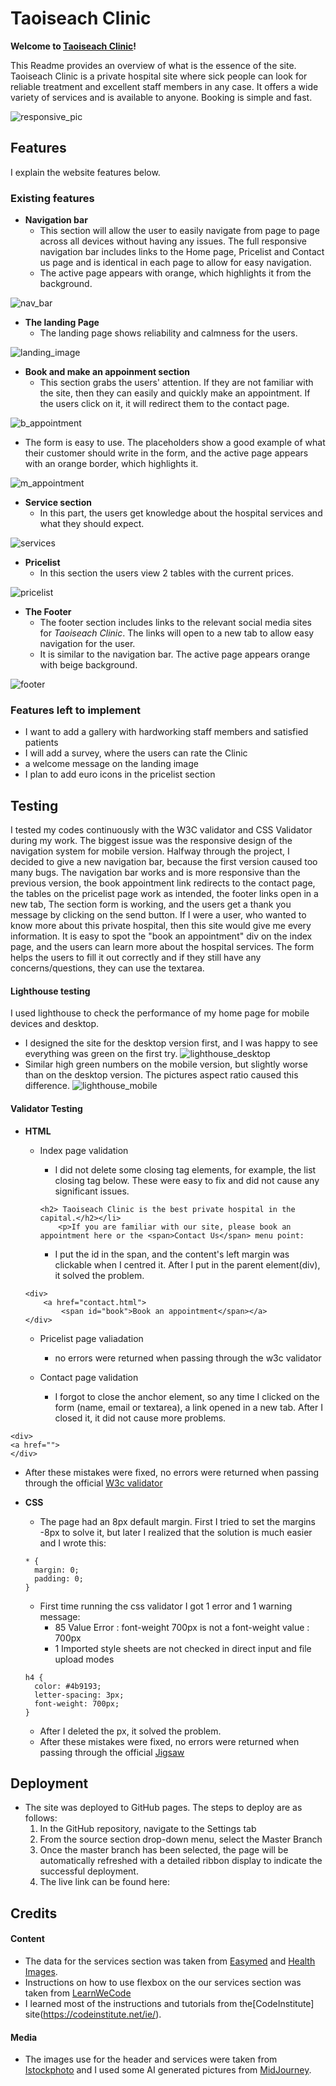 # Taoiseach Clinic
  

**Welcome to [Taoiseach Clinic](https://8000-luinen-123-hyc0nio3mvx.ws-eu64.gitpod.io/)!**
  

This Readme provides an overview of what is the essence of the site. Taoiseach Clinic is a private hospital site where sick people can look for reliable treatment and excellent staff members in any case. It offers a wide variety of services and is available to anyone. Booking is simple and fast. 

![responsive_pic](assets/images/responsive_pic.png)
  

## Features

I explain the website features below.

### **Existing features**
  

- **Navigation bar**
  - This section will allow the user to easily navigate from page to page across all devices without having any issues. The full responsive navigation bar includes links to the Home page, Pricelist and Contact us page and is identical in each page to allow for easy navigation. 
  - The active page appears with orange, which highlights it from the background. 

![nav_bar](assets/images/nav_bar.png)

- **The landing Page**
  - The landing page shows reliability and calmness for the users. 

![landing_image](assets/images/landing_image.png)

- **Book and make an appoinment section**
  - This section grabs the users' attention. If they are not familiar with the site, then they can easily and quickly make an appointment. If the users click on it, it will redirect them to the contact page.
  
![b_appointment](assets/images/b_appointment.png)

  - The form is easy to use. The placeholders show a good example of what their customer should write in the form, and the active page appears with an orange border, which highlights it.

![m_appointment](assets/images/m_appointment.png)

- **Service section**
  - In this part, the users get knowledge about the hospital services and what they should expect. 

![services](assets/images/services.png)

- **Pricelist**
  - In this section the users view 2 tables with the current prices.

![pricelist](assets/images/pricelist.png)

- **The Footer**
  - The footer section includes links to the relevant social media sites for *Taoiseach Clinic*. The links will open to a new tab to allow easy navigation for the user.
  - It is similar to the navigation bar. The active page appears orange with beige background.  

![footer](assets/images/footer.png)

### **Features left to implement**
- I want to add a gallery with hardworking staff members and satisfied patients 
- I will add a survey, where the users can rate the Clinic
- a welcome message on the landing image
- I plan to add euro icons in the pricelist section
  


## Testing

I tested my codes continuously with the W3C validator and CSS Validator during my work. The biggest issue was the responsive design of the navigation system for mobile version. Halfway through the project, I decided to give a new navigation bar, because the first version caused too many bugs. The navigation bar works and is more responsive than the previous version, the book appointment link redirects to the contact page, the tables on the pricelist page work as intended, the footer links open in a new tab, The section form is working, and the users get a thank you message by clicking on the send button. If I were a user, who wanted to know more about this private hospital, then this site would give me every information. It is easy to spot the "book an appointment" div on the index page, and the users can learn more about the hospital services. The form helps the users to fill it out correctly and if they still have any concerns/questions, they can use the textarea. 

#### **Lighthouse testing**

I used lighthouse to check the performance of my home page for mobile devices and desktop.
- I designed the site for the desktop version first, and I was happy to see everything was green on the first try.
![lighthouse_desktop](assets/images/lighthouse_desktop.png)
- Similar high green numbers on the mobile version, but slightly worse than on the desktop version. The pictures aspect ratio caused this difference. 
 ![lighthouse_mobile](assets/images/lighthouse_mobile.png)

#### **Validator Testing**

- **HTML**
  - Index page validation
    - I did not delete some closing tag elements, for example, the list closing tag below. These were easy to fix and did not cause any significant issues.

    ```
    <h2> Taoiseach Clinic is the best private hospital in the capital.</h2></li>
        <p>If you are familiar with our site, please book an appointment here or the <span>Contact Us</span> menu point:
    ```

    - I put the id in the span, and the content's left margin was clickable when I centred it. After I put in the parent element(div), it solved the problem.  

  ```
  <div>
      <a href="contact.html">
          <span id="book">Book an appointment</span></a>
  </div>
  ```

  - Pricelist page valiadation
    - no errors were returned when passing through the w3c validator

  - Contact page validation
    - I forgot to close the anchor element, so any time I clicked on the form (name, email or textarea), a link opened in a new tab. After I closed it, it did not cause more problems.

```
<div>
<a href="">
</div>
```
- After these mistakes were fixed, no errors were returned when passing through the official [W3c validator](https://validator.w3.org/)

- **CSS**
  - The page had an 8px default margin. First I tried to set the margins -8px to solve it, but later I realized that the solution is much easier and I wrote this:
  ```
  * {
    margin: 0;
    padding: 0;
  }
  ```
  - First time running the css validator I got 1 error and 1 warning message: 
    - 85 Value Error : font-weight 700px is not a font-weight value : 700px
    - 1 Imported style sheets are not checked in direct input and file upload modes 
  ``` 
  h4 {
    color: #4b9193;
    letter-spacing: 3px;
    font-weight: 700px;
  }
  ```
    - After I deleted the px, it solved the problem.
  - After these mistakes were fixed, no errors were returned when passing through the official [Jigsaw](https://jigsaw.w3.org/css-validator/)

## Deployment  
- The site was deployed to GitHub pages. The steps to deploy are as follows: 
  1. In the GitHub repository, navigate to the Settings tab
  2. From the source section drop-down menu, select the Master Branch
  3. Once the master branch has been selected, the page will be automatically refreshed with a detailed ribbon display to indicate the successful deployment.
  4. The live link can be found here: 


## Credits

#### Content

- The data for the services section was taken from [Easymed](https://www.easymed.health/general-consultation) and [Health Images](https://www.healthimages.com/what-is-diagnostic-imaging/).
- Instructions on how to use flexbox on the our services section was taken from [LearnWeCode](https://www.youtube.com/user/LearnWebCode)
- I learned most of the instructions and tutorials from the[CodeInstitute] site(https://codeinstitute.net/ie/).

#### Media 

- The images use for the header and services were taken from [Istockphoto](https://www.istockphoto.com/photos-free?utm_medium=cpc&utm_source=GOOGLE&utm_campaign=IE_Tail_EN_DSA&utm_content=Free_DSA&utm_term=DYNAMIC+SEARCH+ADS&ds_rl=1261606&ds_rl=1265190&ds_rl=1265190&gclid=Cj0KCQjw7KqZBhCBARIsAI-fTKIp5InQ3oDn-zLVzejPNf0r3iu8VILmYPpd-davF8CMQq8AxYaF6NEaAhJYEALw_wcB&gclsrc=aw.ds) and I used some AI generated pictures from [MidJourney](https://www.midjourney.com/home/). 

